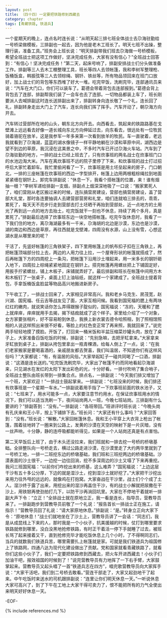 ```yaml
---
layout: post
title: （四十四）一定要把铁路修到西藏去
category: chapter
tags: [青藏铁路, 铁道兵]
---
```


一个星期天的晚上，连点名时连长说：“从明天起三排七班全体战士去尕海驻勤给一号桥梁做模板，三排副也一起去，因为他是老木工班长了。明天七班不出操，整理行装，准备工具。”班务会上班长说：“明天排副带我们班去尕海做一号桥模板，希望全班战士把这项工作做好，坚决完成任务，大家有没有信心？”全班战士回答到：“有信心！坚决完成任务！”第二天，起床号响了，排副安排战士们分头做准备工作。排副等三人去木工棚整理工具，班长等四人去领帐篷，我和李树军整理枪、饭桶饭盒，韩振弦等三人去领棕绳、钢钎、铁丝等，所有物品领回来在班门口放好，加上战士们的背包等东西堆了好大一堆。吃完早饭，洗刷完毕，连部通讯员来说：“汽车在大门口，你们可以装车了。葛德会带着背包去连部报到。”葛德会背上背包去了连部，排副帮我们装了一会车也去了连部。一切物品都装上车了，班长刚要派人去喊排副这时连长送排副出来了，排副转身向连长敬了一个礼，连长回了礼，排副转身走出大门上了汽车，连长向我们挥了挥手。汽车开动了，朝尕海方向开去。

汽车转过营部所在地的山头，朝东北方向开去。向西看去，筑起来的铁路路基在戈壁滩上远远看去好像一道长城向东北方向伸延过去，向东看去，很远处有一位牧民骑着骆驼在放羊，这是我参军一年多来第一次看到放羊的牧民。车一直驶着，老远我就看到了尕海湖，蓝蓝的湖水像镜子一样平静地躺在沙漠和草原中间，湖西边是望不到边的草原，我沉浸在这美景之中，不多时汽车已开过尕海火车站。汽车到了尕海驻勤的地方，一排的战士已经上班去了，只有炊事班的两名战士在炊事班门口的水池边淘大米。汽车在离炊事班不远的院子里停了下来，和炊事班的战士打过招呼后大家忙着卸车。我忙里偷闲看了一下，炊事班是用土坯垒起来的房子，门口朝北，一排的三座帐篷在炊事班的西边一字型排开，帐篷上边用两根粗棕绳拉到地面紧紧缠在钢钎上。卸完车排副说：“休息一下，我看个搭帐篷的位置，来！谁有烟抽一根？”李树军递给排副一支烟，排副点上烟深深地吸了一口说：“搬家累死人了，咱们营刚从老区搬过来的时候，连队搞营房建设，营部也搞营房建设，盖了营部大礼堂，那时各连要抽调人去建营部营房和礼堂，咱们连就咱三排去的，乖乖，累死了，每天天不亮步行走到营部去打土坯晒干再抬到营部处，近一点地方的土用光了再到远一点的地方去抬土，吃完饭就干一刻也不休息，持续了两个多月，真是累死了。”排副最后选择了炊事班东边一块空地搭帐篷。吃完午饭休息时，我看了一下我们住的地方，离尕海湖最多有一千米，尕海胡的北边是沙漠，东边也是沙漠，湖的南边和西边是草原，再往西就是戈壁滩，四周没有水源，山上没有雪，心想这湖水是从哪里来的呢？

干活了，先竖好帐篷的三角铁架子，四下里用帐篷上的帆布扣子扣在三角铁上，再把帐篷顶端部分拉上去，两边的人用力往上拉，一个屋脊形状的帐篷就搭成了，然后再帐篷下方的四周挖上一条沟，把帐篷下沿用沙土埋起来，用一米多长的钢钎砸入地下，四周拉上棕绳紧紧地固定在钢钎上。搭完帐篷再用螺丝把上下铺固定好，用扳手拧紧螺丝，铺上木板子，床铺就弄好了。最后排副和班长在帐篷中间用方木和木板钉了一张桌子，桌面上钉上油毡纸，就这样一个家建成了。全班战士提着背包，手拿饭桶饭盒脸盆等物品高兴地搬进新房子。

下午收工了，一排战士回来了，大家相见非常高兴。我和老乡马克生、房茂宽，赵兴湖、国宪福、任云吉等战友见了面，大家互相问候。我看到国宪福的腮上有两块红红的嫩肉，就说笑话你怎么弄得跟猴子腚似的，国宪福说：“冻的，天暖和了腮上就痒痒，痒痒就用手去揭，揭下结痂就成了这个样子。家里给介绍了一个对象，女方家要张相片，好不容易盼到休息，我换上新衣裳去德令哈照相，到了照相馆照相的人说这样照出来很不好看，等脸上的红色变正常了再来照，我就回来了。”说完两手轻轻地摸了摸脸。开饭了，打回来一桶米饭和半盆压缩菜炒罐头肉，放在了桌子上，大家准备舀饭吃饭的时候，排副说：“先别急嘛，去把牙缸拿来。”大家拿来牙缸放到桌子上，排副从挎包里拿出一瓶青稞酒，给每人倒上了一点，说：“在我们老家搬家是要喝喜酒的，亲戚朋友都去贺喜，我们叫温居，不知道你们有这样风俗吗？”大家都说：“有，有温居的风俗。”大家举起缸子一碰共同喝了一口酒，排副说：“这酒是连长送的。”吃完饭洗刷完毕，大家出了帐篷不约而同地看起尕海湖来，只见湖水在发红的太阳下发出彩色的光，十分好看。一排付吹响了集合哨子，全班战士整队由班长带到一排集合点。排点名，一排副说：“今天我们排又增加了一个班，大家欢迎！”一排战士鼓起掌来。一排副说：“七班没来的时候，我们排还有炊事班是一个星期一车水。”一排副说着用手指了一下炊事班前面的铁水池子，又说：“七班来了，用水可能多一点，大家要注意节约用水，在保证炊事班用水的情况下，我们可以适当洗刷一下，夜间站岗两人一班，今晚七班站岗。三排副有什么要讲的？”排副答到：“没有。”一排副说：“各班带回。”班讲评时班长说：“今晚头岗有孔庆来和王小平，按上下铺排下去。”班长问：“大家还有什么事吗？”大家回答到：“没有。”班长说：“解散。”大家回帐篷休息。我和王小平穿上大衣背上枪出了帐篷，围着驻地转了一圈来到公路上，发黄的沙漠在天空的映射下是一片灰暗，没有一丝声响，十分静，静的连呼吸都能听得见，如果是一个人站岗还真是有点害怕。

第二天早饭后上班了，由于木头还没拉来，我们班就和一排去挖一号桥的桥墩基础。全排整队向一号桥走去，横过公路走进沙漠，在沙漠里走了大约两华里就到了一号桥工地，一排一二班挖东边的桥墩基础，我们班和三班挖两边的桥墩基础。沙漠表面的沙土很干，一边挖一边往回淌，挖不多深周边的沙土又塌了下来再重挖。我问三班国宪福：“以前你们咋挖出来的桥基，这么难弄？”国宪福说：“上边这层干沙有五十多公分厚，下边的就是湿沙土，挖到湿沙土就好挖了。”大家把干沙挖出来用力往外甩的远远的，就像鸡在打抱窝。大家奋战在干沙里，战士们个个成了土人。湿沙终于露了出来，用挖出来的湿沙再盖住干沙，有的战士小解就把尿撒在干沙上，用铁锨再使劲拍打几下，以防干沙再淌回坑里。大家在不停地干着就听一排副大声下令：“立正！”全排战士就在原地立正，我一看是连长，指导员，营教导员来了。一排副跑步到营教导员前敬了一个礼说：“报告首长一排战士正在施工，请指示！”营教导员回了礼说：“请大家原地休息。”排副说：“是。”转身立正向大家下令：“原地休息！”战士们就地坐在了沙土上，营教导员讲了一会话：“同志们，我是从成昆线上下来的人，那时我是一个小伙子，抗美援越的时候，仗打到哪里要求铁路就修到哪里，没白没黑地抢修铁路，有时正干着活一停下手就睡了过去，被班长骂了起来接着又干，直到抢修完毕才能吃饭休息上几个小时，了不得啊同志们，当兵的就数我们铁道兵苦，哪里需要扎上帐篷就是家。可就是我们铁道兵为祖国修上了铁路网，四通八达为现代化建设做出了贡献。党和国家就看青藏铁路了，就看你们这些小伙子了，我们一定要把铁路修到西藏去，把火车开进西藏去！小伙子们加油干吧，报效祖国的时候到了！”说完营教导员有力地挥了一下右手臂，大家鼓掌起来。营教导员又起头唱了一首“铁道兵志在四方”，唱完歌营教导员向大家挥手说：“大家干活吧，我们到二号桥去敢看。”营连干部走了，大家又起劲地干了起来。中午吃饭时来送水的司机跟排副说：“连里让你们明天休息一天。”一听说休息大家可高兴了，到了下午在工地上大家干得可卖力了，恨不能把所有的力气全使出来明天好好休息一天。

-EOF-

{% include references.md %}

